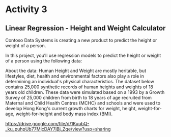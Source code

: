 # Activity 3

## Linear Regression - Height and Weight Calculator

Contoso Data Systems is creating a new product to predict the height or weight of a person.

In this project, you’ll use regression models to predict the height or weight of a person using the following data:

About the data: Human Height and Weight are mostly heritable, but lifestyles, diet, health and environmental factors also play a role in determining an individual's physical characteristics. The dataset below contains 25,000 synthetic records of human heights and weights of 18 years old children. These data were simulated based on a 1993 by a Growth Survey of 25,000 children from birth to 18 years of age recruited from Maternal and Child Health Centres (MCHC) and schools and were used to develop Hong Kong's current growth charts for weight, height, weight-for-age, weight-for-height and body mass index (BMI).  

<https://drive.google.com/file/d/1KuubQ-_ku_puhpUb77MjcDAY7jBj_Zqe/view?usp=sharing>
